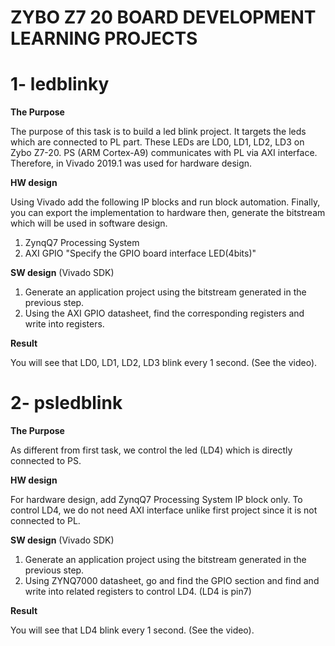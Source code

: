 # **ZYBO Z7 20 BOARD DEVELOPMENT LEARNING PROJECTS**

# 1- **ledblinky**

**The Purpose**

The purpose of this task is to build a led blink project. It targets the leds which are connected to PL part. These LEDs are LD0, LD1, LD2, LD3 on Zybo Z7-20. 
PS (ARM Cortex-A9) communicates with PL via AXI interface. Therefore, in Vivado 2019.1 was used for hardware design.

**HW design**

Using Vivado add the following IP blocks and run block automation. Finally, you can export the implementation to hardware then, generate the bitstream which will be used in software design.
1. ZynqQ7 Processing System
2. AXI GPIO "Specify the GPIO board interface LED(4bits)"

**SW design** (Vivado SDK)

1. Generate an application project using the bitstream generated in the previous step.
2. Using the AXI GPIO datasheet, find the corresponding registers and write into registers.

**Result** 

You will see that LD0, LD1, LD2, LD3 blink every 1 second. (See the video).

# 2- **psledblink**

**The Purpose**

As different from first task, we control the led (LD4) which is directly connected to PS.

**HW design**

For hardware design, add ZynqQ7 Processing System IP block only. To control LD4, we do not need AXI interface unlike first project since it is not connected to PL. 

**SW design** (Vivado SDK)

1. Generate an application project using the bitstream generated in the previous step.
2. Using ZYNQ7000 datasheet, go and find the GPIO section and find and write into related registers to control LD4.
(LD4 is pin7)

**Result** 

You will see that LD4 blink every 1 second. (See the video).
